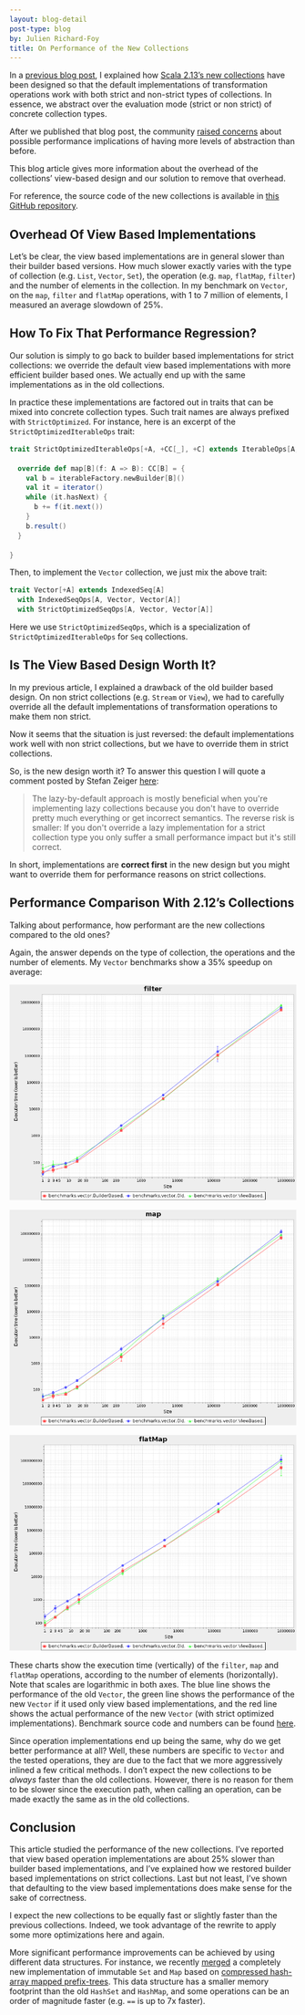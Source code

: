 ```yaml
---
layout: blog-detail
post-type: blog
by: Julien Richard-Foy
title: On Performance of the New Collections
---
```


In a [previous blog post](/blog/2017/11/28/view-based-collections.html), I explained
how [Scala 2.13’s new collections](http://www.scala-lang.org/blog/2017/02/28/collections-rework.html)
have been designed so that the default implementations of transformation operations work
with both strict and non-strict types of collections. In essence, we abstract over
the evaluation mode (strict or non strict) of concrete collection types.

After we published that blog post, the community
[raised concerns](https://www.reddit.com/r/scala/comments/7g52cy/let_them_be_lazy/dqgol36/)
about possible performance implications of having more levels of abstraction than before.

This blog article gives more information about the overhead of the
collections’ view-based design and our solution to remove that
overhead.

For reference, the source code of the new collections is available in
[this GitHub repository](https://github.com/scala/collection-strawman).

## Overhead Of View Based Implementations

Let’s be clear, the view based implementations are in general slower than their
builder based versions. How much slower exactly varies with the type of collection
(e.g. `List`, `Vector`, `Set`), the operation (e.g. `map`, `flatMap`, `filter`)
and the number of elements in the collection. In my benchmark on `Vector`, on
the `map`, `filter` and `flatMap` operations, with 1 to 7 million of
elements, I measured an average slowdown of 25%.

## How To Fix That Performance Regression?

Our solution is simply to go back to builder based implementations for strict collections: we
override the default view based implementations with more efficient builder based
ones. We actually end up with the same implementations as in the old collections.

In practice these implementations are factored out in traits that can be mixed
into concrete collection types. Such trait names are always prefixed with
`StrictOptimized`. For instance, here is an excerpt of the `StrictOptimizedIterableOps`
trait:

~~~ scala
trait StrictOptimizedIterableOps[+A, +CC[_], +C] extends IterableOps[A, CC, C] {

  override def map[B](f: A => B): CC[B] = {
    val b = iterableFactory.newBuilder[B]()
    val it = iterator()
    while (it.hasNext) {
      b += f(it.next())
    }
    b.result()
  }

}
~~~

Then, to implement the `Vector` collection, we just mix the above trait:

~~~ scala
trait Vector[+A] extends IndexedSeq[A]
  with IndexedSeqOps[A, Vector, Vector[A]]
  with StrictOptimizedSeqOps[A, Vector, Vector[A]]
~~~

Here we use `StrictOptimizedSeqOps`, which is a specialization of `StrictOptimizedIterableOps`
for `Seq` collections.

## Is The View Based Design Worth It?

In my previous article, I explained a drawback of the old builder based design.
On non strict collections (e.g. `Stream` or `View`), we had to carefully override all the
default implementations of transformation operations to make them non strict.

Now it seems that the situation is just reversed: the default implementations work well
with non strict collections, but we have to override them in strict collections.

So, is the new design worth it? To answer this question I will quote a comment posted
by Stefan Zeiger [here](https://www.reddit.com/r/scala/comments/7g52cy/let_them_be_lazy/dqixt8d/):

> The lazy-by-default approach is mostly beneficial when you're implementing lazy
> collections because you don't have to override pretty much everything or get
> incorrect semantics. The reverse risk is smaller: If you don't override a lazy
> implementation for a strict collection type you only suffer a small performance
> impact but it's still correct.

In short, implementations are **correct first** in the new design but you might want to
override them for performance reasons on strict collections.

## Performance Comparison With 2.12’s Collections

Talking about performance, how performant are the new collections compared to the old ones?

Again, the answer depends on the type of collection, the operations and the number of elements.
My `Vector` benchmarks show a 35% speedup on average:

![](/resources/img/new-collections-performance-filter.png)

![](/resources/img/new-collections-performance-map.png)

![](/resources/img/new-collections-performance-flatMap.png)

These charts show the execution time (vertically) of the `filter`, `map` and `flatMap`
operations, according to the number of elements (horizontally). Note that scales are
logarithmic in both axes. The blue line shows the performance of the old `Vector`,
the green line shows the performance of the new `Vector` if it used only view based
implementations, and the red line shows the actual performance of the new `Vector`
(with strict optimized implementations). Benchmark source code and numbers can be found
[here](https://gist.github.com/julienrf/f1cb2b062cd9783a35e2f35778959c76).

Since operation implementations end up being the same, why do we get better performance
at all? Well, these numbers are specific to `Vector` and the tested operations, they
are due to the fact that
we more aggressively inlined a few critical methods. I don’t expect the new collections
to be *always* faster than the old collections. However, there is no reason for
them to be slower since the execution path, when calling an operation, can be made
exactly the same as in the old collections.

## Conclusion

This article studied the performance of the new collections. I’ve reported that view
based operation implementations are about 25% slower than builder based implementations,
and I’ve explained how we restored builder based implementations on strict collections.
Last but not least, I’ve shown that defaulting to the view based implementations does
make sense for the sake of correctness.

I expect the new collections to be equally fast or slightly faster than the previous collections.
Indeed, we took advantage of the rewrite to apply some more optimizations here and
again.

More significant performance improvements can be achieved by using different
data structures. For instance, we recently
[merged](https://github.com/scala/collection-strawman/pull/342)
a completely new implementation of immutable `Set` and `Map` based on [compressed
hash-array mapped prefix-trees](https://michael.steindorfer.name/publications/oopsla15.pdf).
This data structure has a smaller memory footprint than the old `HashSet` and `HashMap`,
and some operations can be an order of magnitude faster (e.g. `==` is up to 7x faster).
